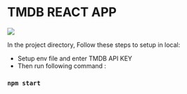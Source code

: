 # TMDB REACT APP

<img src="React-TMDBApp.png" />

In the project directory, Follow these steps to setup in local:

* Setup env file and enter TMDB API KEY
* Then run following command : 

### `npm start`
